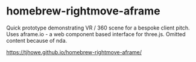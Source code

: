 # homebrew-rightmove-aframe
Quick prototype demonstrating VR / 360 scene for a bespoke client pitch. Uses aframe.io - a web component based interface for three.js. Omitted content because of nda. 

https://tjhowe.github.io/homebrew-rightmove-aframe/

